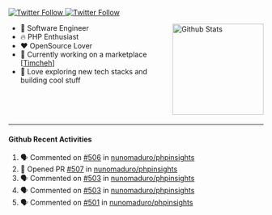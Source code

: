 <p>
  <a href="https://twitter.com/50bhan">
    <img alt="Twitter Follow" src="https://img.shields.io/twitter/follow/50bhan?color=1DA1F2&logo=twitter&style=for-the-badge">
  </a>
  
  <a href="https://www.linkedin.com/in/50bhan">
    <img alt="Twitter Follow" src="https://img.shields.io/badge/LinkedIn-0077B5?style=for-the-badge&logo=linkedin&logoColor=white">
  </a>
</p>

<img alt="Github Stats" src="https://github-readme-stats.vercel.app/api?username=50bhan&show_icons=true" align="right" height="180" />

- 🔭 Software Engineer
- :fire: PHP Enthusiast
- :hearts: OpenSource Lover
- :mega: Currently working on a marketplace [[Timcheh](https://timcheh.com)]
- 🚀 Love exploring new tech stacks and building cool stuff

<br><br><br><hr>

#### Github Recent Activities
<!--START_SECTION:activity-->
1. 🗣 Commented on [#506](https://github.com/nunomaduro/phpinsights/issues/506) in [nunomaduro/phpinsights](https://github.com/nunomaduro/phpinsights)
2. 💪 Opened PR [#507](https://github.com/nunomaduro/phpinsights/pull/507) in [nunomaduro/phpinsights](https://github.com/nunomaduro/phpinsights)
3. 🗣 Commented on [#503](https://github.com/nunomaduro/phpinsights/issues/503) in [nunomaduro/phpinsights](https://github.com/nunomaduro/phpinsights)
4. 🗣 Commented on [#503](https://github.com/nunomaduro/phpinsights/issues/503) in [nunomaduro/phpinsights](https://github.com/nunomaduro/phpinsights)
5. 🗣 Commented on [#501](https://github.com/nunomaduro/phpinsights/issues/501) in [nunomaduro/phpinsights](https://github.com/nunomaduro/phpinsights)
<!--END_SECTION:activity-->
